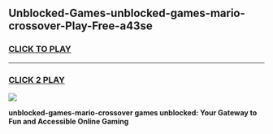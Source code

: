 
## Unblocked-Games-unblocked-games-mario-crossover-Play-Free-a43se
<h3>
<a href="https://premium76.site?title=unblocked-games-mario-crossover&ref=18A">CLICK TO PLAY</a></h3>
<hr>

<h3>
<a href="https://premium76.site?title=unblocked-games-mario-crossover&ref=18A">CLICK 2 PLAY</a>
  
</h3>

<a href="https://premium76.site?title=unblocked-games-mario-crossover&ref=18A"><img src="https://clearcache.store/games.png"></a>


**unblocked-games-mario-crossover games unblocked: Your Gateway to Fun and Accessible Online Gaming**
